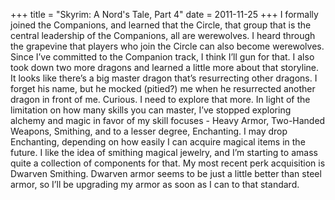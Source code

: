 +++
title = "Skyrim: A Nord's Tale, Part 4"
date = 2011-11-25
+++
I formally joined the Companions, and learned that the Circle, that group that is the central leadership of the Companions, all are werewolves. I heard through the grapevine that players who join the Circle can also become werewolves. Since I’ve committed to the Companion track, I think I’ll gun for that. I also took down two more dragons and learned a little more about that storyline. It looks like there’s a big master dragon that’s resurrecting other dragons. I forget his name, but he mocked (pitied?) me when he resurrected another dragon in front of me. Curious. I need to explore that more. In light of the limitation on how many skills you can master, I’ve stopped exploring alchemy and magic in favor of my skill focuses - Heavy Armor, Two-Handed Weapons, Smithing, and to a lesser degree, Enchanting. I may drop Enchanting, depending on how easily I can acquire magical items in the future. I like the idea of smithing magical jewelry, and I’m starting to amass quite a collection of components for that. My most recent perk acquisition is Dwarven Smithing. Dwarven armor seems to be just a little better than steel armor, so I’ll be upgrading my armor as soon as I can to that standard.